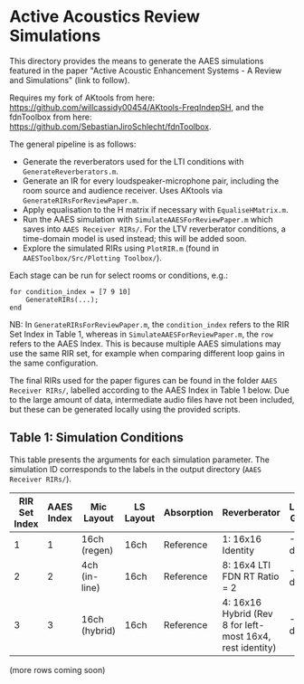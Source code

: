 # Active Acoustics Review Simulations
This directory provides the means to generate the AAES simulations featured in the paper "Active Acoustic Enhancement Systems - A Review and Simulations" (link to follow).

Requires my fork of AKtools from here: https://github.com/willcassidy00454/AKtools-FreqIndepSH, and the fdnToolbox from here: https://github.com/SebastianJiroSchlecht/fdnToolbox.

The general pipeline is as follows:
- Generate the reverberators used for the LTI conditions with ```GenerateReverberators.m```.
- Generate an IR for every loudspeaker-microphone pair, including the room source and audience receiver. Uses AKtools via ```GenerateRIRsForReviewPaper.m```.
- Apply equalisation to the H matrix if necessary with ```EqualiseHMatrix.m```.
- Run the AAES simulation with ```SimulateAAESForReviewPaper.m``` which saves into ```AAES Receiver RIRs/```. For the LTV reverberator conditions, a time-domain model is used instead; this will be added soon.
- Explore the simulated RIRs using ```PlotRIR.m``` (found in ```AAESToolbox/Src/Plotting Toolbox/```).

Each stage can be run for select rooms or conditions, e.g.:
```
for condition_index = [7 9 10]
    GenerateRIRs(...);
end
```
NB: In ```GenerateRIRsForReviewPaper.m```, the ```condition_index``` refers to the RIR Set Index in Table 1, whereas in ```SimulateAAESForReviewPaper.m```, the ```row``` refers to the AAES Index. This is because multiple AAES simulations may use the same RIR set, for example when comparing different loop gains in the same configuration.

The final RIRs used for the paper figures can be found in the folder ```AAES Receiver RIRs/```, labelled according to the AAES Index in Table 1 below. Due to the large amount of data, intermediate audio files have not been included, but these can be generated locally using the provided scripts.

## Table 1: Simulation Conditions
This table presents the arguments for each simulation parameter. The simulation ID corresponds to the labels in the output directory (```AAES Receiver RIRs/```).

| RIR Set Index | AAES Index | Mic Layout   | LS Layout | Absorption | Reverberator | Loop Gain | EQ |
|---------------|------------|--------------|-----------|------------|--------------|-----------|----|
| 1 | 1 | 16ch (regen) | 16ch | Reference | 1: 16x16 Identity | -5 dB | None |
| 2 | 2 | 4ch (in-line) | 16ch | Reference | 8: 16x4 LTI FDN RT Ratio = 2 | -16 dB | None |
| 3 | 3 | 16ch (hybrid) | 16ch | Reference | 4: 16x16 Hybrid (Rev 8 for left-most 16x4, rest identity) | -5 dB | None |

(more rows coming soon)
